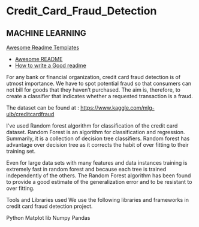 # Credit_Card_Fraud_Detection
## MACHINE LEARNING


[Awesome Readme Templates](https://awesomeopensource.com/project/elangosundar/awesome-README-templates)
 - [Awesome README](https://github.com/matiassingers/awesome-readme)
 - [How to write a Good readme](https://bulldogjob.com/news/449-how-to-write-a-good-readme-for-your-github-project)


For any bank or financial organization, credit card fraud detection is of utmost importance. 
We have to spot potential fraud so that consumers can not bill for goods that they haven’t purchased. 
The aim is, therefore, to create a classifier that indicates whether a requested transaction is a fraud.

The dataset can be found at : https://www.kaggle.com/mlg-ulb/creditcardfraud

I've used Random forest algorithm for classification of the credit card dataset.
Random Forest is an algorithm for classification and regression. Summarily, it is a collection of decision tree classifiers.
Random forest has advantage over decision tree as it corrects the habit of over fitting to their training set.

Even for large data sets with many features and data instances training is extremely fast in random forest and because each tree is trained independently of the others. The Random Forest algorithm has been found to provide a good estimate of the generalization error and to be resistant to over fitting.

Tools and Libraries used
We use the following libraries and frameworks in credit card fraud detection project.

Python 
Matplot lib
Numpy 
Pandas

